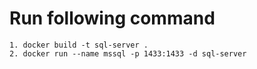 # Run following command

```
1. docker build -t sql-server .
2. docker run --name mssql -p 1433:1433 -d sql-server
```
